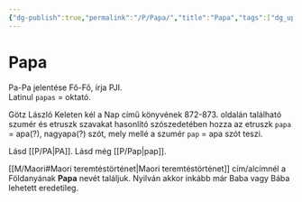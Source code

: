 ```yaml
---
{"dg-publish":true,"permalink":"/P/Papa/","title":"Papa","tags":["dg_uploaded"],"created":"2023-10-26T02:57","updated":"2023-11-08T04:12"}
---
```



# Papa

Pa-Pa jelentése Fő-Fő, írja PJI.  
Latinul `papas` = oktató.  

Götz László Keleten kél a Nap című könyvének 872-873. oldalán található szumér és etruszk szavakat hasonlító szószedetében hozza az etruszk `papa` = apa(?), nagyapa(?) szót, mely mellé a szumér `pap` = apa szót teszi.  

Lásd [[P/PA\|PA]]. Lásd még [[P/Pap\|pap]].  

[[M/Maori#Maori teremtéstörténet\|Maori teremtéstörténet]] cím/alcímnél a Földanyának **Papa** nevét találjuk. Nyilván akkor inkább már Baba vagy Bába lehetett eredetileg.  